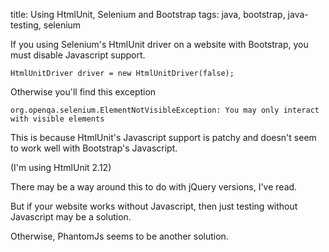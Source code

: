 title: Using HtmlUnit, Selenium and Bootstrap
tags: java, bootstrap, java-testing, selenium

If you using Selenium's HtmlUnit driver on a website with Bootstrap, you must disable Javascript support.

    HtmlUnitDriver driver = new HtmlUnitDriver(false);
    
Otherwise you'll find this exception

    org.openqa.selenium.ElementNotVisibleException: You may only interact with visible elements
    
This is because HtmlUnit's Javascript support is patchy and doesn't seem to work well with Bootstrap's Javascript.

(I'm using HtmlUnit 2.12)

There may be a way around this to do with jQuery versions, I've read.

But if your website works without Javascript, then just testing without Javascript may be a solution.

Otherwise, PhantomJs seems to be another solution.
